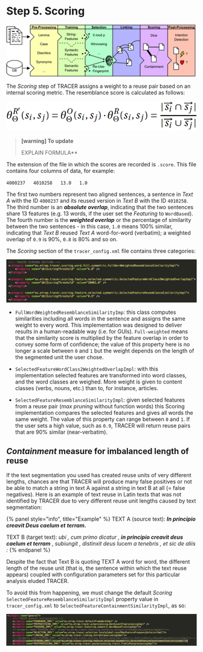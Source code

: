# Step 5. Scoring

![](/assets/architecture.png)

The _Scoring_ step of TRACER assigns a weight to a reuse pair based on an internal scoring metric. The resemblance score is calculated as follows:

![](/assets/scoring-formula.png)

> **\[warning\] To update**
>
> EXPLAIN FORMULA\*\*

The extension of the file in which the scores are recorded is `.score`. This file contains four columns of data, for example:

`4000237   4010258   13.0   1.0`

The first two numbers represent two aligned sentences, a sentence in _Text A_ with the ID `4000237` and its reused version in _Text B_ with the ID `4010258`. The third number is an _**absolute overlap**_, indicating that the two sentences share 13 features \(e.g. 13 words, if the user set the _Featuring_ to `WordBased`\). The fourth number is the _**weighted overlap**_ or the percentage of similarity between the two sentences - in this case, `1.0` means 100% similar, indicating that _Text B_ reused _Text A_ word-for-word \(verbatim\); a weighted overlap of `0.9` is 90%, `0.8` is 80% and so on.

The _Scoring_ section of the `tracer_config.xml` file contains three categories:

![scoring](/assets/scoring-config.png "The three Scoring implementations in TRACER.")

* `FullWordWeightedResemblanceSimilarityImp`: this class computes similarities including all words in the sentence and assigns the same weight to every word. This implementation was designed to deliver results in a human-readable way \(i.e. for GUIs\). `Full-weighted` means that the similarity score is multiplied by the feature overlap in order to convey some form of confidence; the value of this property here is no longer a scale between `0` and `1` but the weight depends on the length of the segmented unit the user chose.

* `SelectedFeatureWordClass2WeightedOverlapImpl`: with this implementation selected features are transformed into word classes, and the word classes are weighed. More weight is given to content classes \(verbs, nouns, etc.\) than to, for instance, articles.

* `SelectedFeatureResemblanceSimilarityImpl`: given selected features from a reuse pair \(_max pruning_ without function words\) this Scoring implementation compares the selected features and gives all words the same weight. The value of this property can range between `0` and `1`. If the user sets a high value, such as `0.9`, TRACER will return reuse pairs that are 90% similar \(near-verbatim\).

## _Containment_ measure for imbalanced length of reuse

If the text segmentation you used has created reuse units of very different lengths, chances are that TRACER will produce many false positives or not be able to match a string in text A against a string in text B at all \(= false negatives\). Here is an example of text reuse in Latin texts that was not identified by TRACER due to very different reuse unit lengths caused by text segmentation:

{% panel style="info", title="Example" %}
TEXT A \(source text\): _**In principio creavit Deus caelum et** **terram**_**.**

TEXT B \(target text\): _ubi , cum primo dicatur , **in principio creavit deus caelum et terram** , subiungit , distinxit deus lucem a tenebris , et sic de aliis :_
{% endpanel %}

Despite the fact that Text B is quoting TEXT A word for word, the different length of the reuse unit \(that is, the sentence within which the text reuse appears\) coupled with configuration parameters set for this particular analysis eluded TRACER.

To avoid this from happening, we must change the default _Scoring_ `SelectedFeatureResemblanceSimilarityImpl` property value in `tracer_config.xml` to `SelectedFeatureContainmentSimilarityImpl`, as so:

![scoringContainment](/assets/scoring-containment.png "The default Scoring Resemblance measure in the tracer_config.xml file is commented out and replaced by the alternative Scoring Containment measure to address imbalanced reuse length.")


